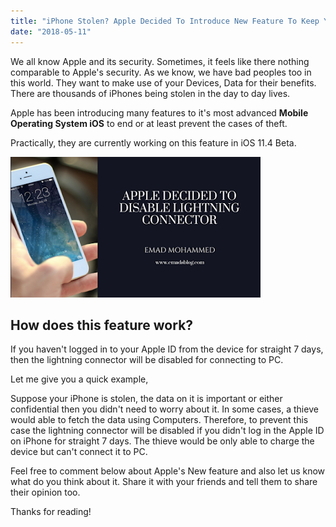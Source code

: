 ```yaml
---
title: "iPhone Stolen? Apple Decided To Introduce New Feature To Keep Your Data Safe In iOS 11.4"
date: "2018-05-11"
---
```


We all know Apple and its security. Sometimes, it feels like there nothing comparable to Apple's security. As we know, we have bad peoples too in this world. They want to make use of your Devices, Data for their benefits. There are thousands of iPhones being stolen in the day to day lives.  
  
Apple has been introducing many features to it's most advanced **Mobile Operating System iOS** to end or at least prevent the cases of theft.  
  
Practically, they are currently working on this feature in iOS 11.4 Beta.  
  
  

[![](images/3%2BTechnologies%2Bof%2Bthe%2Bfuture%2B%25281%2529.png)](https://4.bp.blogspot.com/-abHTOSar4ag/WvYHmDu2npI/AAAAAAAAQeM/B1up1hR8Z68Isz2j005LuTS-N22o2egdwCLcBGAs/s1600/3%2BTechnologies%2Bof%2Bthe%2Bfuture%2B%25281%2529.png)

  

## How does this feature work?

If you haven't logged in to your Apple ID from the device for straight 7 days, then the lightning connector will be disabled for connecting to PC. 

  

Let me give you a quick example,

  

Suppose your iPhone is stolen, the data on it is important or either confidential then you didn't need to worry about it. In some cases, a thieve would able to fetch the data using Computers. Therefore, to prevent this case the lightning connector will be disabled if you didn't log in the Apple ID on iPhone for straight 7 days. The thieve would be only able to charge the device but can't connect it to PC.

  

Feel free to comment below about Apple's New feature and also let us know what do you think about it. Share it with your friends and tell them to share their opinion too.

Thanks for reading!
